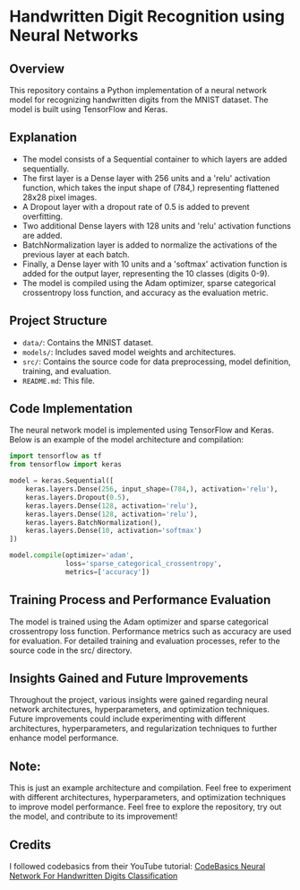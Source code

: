 # Handwritten Digit Recognition using Neural Networks

## Overview
This repository contains a Python implementation of a neural network model for recognizing handwritten digits from the MNIST dataset. The model is built using TensorFlow and Keras.

## Explanation
- The model consists of a Sequential container to which layers are added sequentially.
- The first layer is a Dense layer with 256 units and a 'relu' activation function, which takes the input shape of (784,) representing flattened 28x28 pixel images.
- A Dropout layer with a dropout rate of 0.5 is added to prevent overfitting.
- Two additional Dense layers with 128 units and 'relu' activation functions are added.
- BatchNormalization layer is added to normalize the activations of the previous layer at each batch.
- Finally, a Dense layer with 10 units and a 'softmax' activation function is added for the output layer, representing the 10 classes (digits 0-9).
- The model is compiled using the Adam optimizer, sparse categorical crossentropy loss function, and accuracy as the evaluation metric.

## Project Structure

- `data/`: Contains the MNIST dataset.
- `models/`: Includes saved model weights and architectures.
- `src/`: Contains the source code for data preprocessing, model definition, training, and evaluation.
- `README.md`: This file.

## Code Implementation

The neural network model is implemented using TensorFlow and Keras. Below is an example of the model architecture and compilation:

```python
import tensorflow as tf
from tensorflow import keras

model = keras.Sequential([
    keras.layers.Dense(256, input_shape=(784,), activation='relu'),
    keras.layers.Dropout(0.5),
    keras.layers.Dense(128, activation='relu'),
    keras.layers.Dense(128, activation='relu'),
    keras.layers.BatchNormalization(),
    keras.layers.Dense(10, activation='softmax')
])

model.compile(optimizer='adam',
              loss='sparse_categorical_crossentropy',
              metrics=['accuracy'])
```

## Training Process and Performance Evaluation
The model is trained using the Adam optimizer and sparse categorical crossentropy loss function. Performance metrics such as accuracy are used for evaluation. For detailed training and evaluation processes, refer to the source code in the src/ directory.

## Insights Gained and Future Improvements
Throughout the project, various insights were gained regarding neural network architectures, hyperparameters, and optimization techniques. Future improvements could include experimenting with different architectures, hyperparameters, and regularization techniques to further enhance model performance.

## Note:
This is just an example architecture and compilation. Feel free to experiment with different architectures, hyperparameters, and optimization techniques to improve model performance. Feel free to explore the repository, try out the model, and contribute to its improvement!


## Credits
I followed codebasics from their YouTube tutorial: [CodeBasics Neural Network For Handwritten Digits Classification](https://www.youtube.com/watch?v=iqQgED9vV7k&t=861s)



